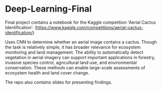 # Deep-Learning-Final

Final project contains a notebook for the Kaggle competition 'Aerial Cactus Identification'. (https://www.kaggle.com/competitions/aerial-cactus-identification/) 

Uses CNN to determine whether an aerial image contains a cactus. Though the task is relatively simple, it has broader relevance for ecosystem monitoring and land management. The ability to automatically detect vegetation in aerial imagery can support important applications in forestry, invasive species control, agricultural land use, and environmental conservation. These methods can enable large-scale assessments of ecosystem health and land cover change.


The repo also contains slides for presenting findings.
